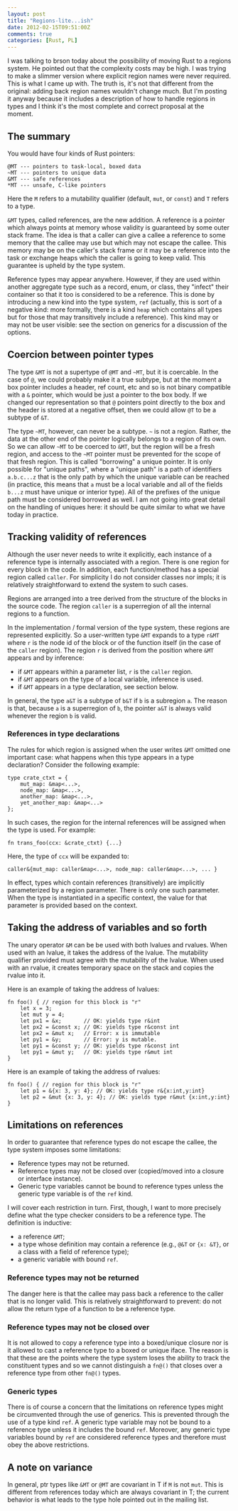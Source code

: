 ```yaml
---
layout: post
title: "Regions-lite...ish"
date: 2012-02-15T09:51:00Z
comments: true
categories: [Rust, PL]
---
```


I was talking to brson today about the possibility of moving Rust to a
regions system.  He pointed out that the complexity costs may be high.
I was trying to make a slimmer version where explicit region names
were never required.  This is what I came up with.  The truth is, it's
not that different from the original: adding back region names wouldn't
change much.  But I'm posting it anyway because it includes a description
of how to handle regions in types and I think it's the most complete and
correct proposal at the moment.

## The summary

You would have four kinds of Rust pointers:

    @MT --- pointers to task-local, boxed data
    ~MT --- pointers to unique data
    &MT --- safe references
    *MT --- unsafe, C-like pointers
    
Here the `M` refers to a mutability qualifier (default, `mut`, or
`const`) and `T` refers to a type.

`&MT` types, called references, are the new addition.  A reference is
a pointer which always points at memory whose validity is guaranteed
by some outer stack frame.  The idea is that a caller can give a
callee a reference to some memory that the callee may use but which
may not escape the callee.  This memory may be on the caller's stack
frame or it may be a reference into the task or exchange heaps which
the caller is going to keep valid.  This guarantee is upheld by the
type system.

Reference types may appear anywhere.  However, if they are used within
another aggregate type such as a record, enum, or class, they "infect"
their container so that it too is considered to be a reference.  This
is done by introducing a new kind into the type system, `ref`
(actually, this is sort of a negative kind: more formally, there is a
kind `heap` which contains all types but for those that may
transitively include a reference).  This kind may or may not be user
visible: see the section on generics for a discussion of the options.

## Coercion between pointer types

The type `&MT` is not a supertype of `@MT` and `~MT`, but it is
coercable.  In the case of `@`, we could probably make it a true
subtype, but at the moment a box pointer includes a header, ref count,
etc and so is not binary compatible with a `&` pointer, which would be
just a pointer to the box body.  If we changed our representation so
that `@` pointers point directly to the box and the header is stored
at a negative offset, then we could allow `@T` to be a subtype of
`&T`.

The type `~MT`, however, can never be a subtype.  `~` is not a region.
Rather, the data at the other end of the pointer logically belongs to
a region of its own.  So we can allow `~MT` to be coerced to `&MT`,
but the region will be a fresh region, and access to the `~MT` pointer
must be prevented for the scope of that fresh region.  This is called
"borrowing" a unique pointer.  It is only possible for "unique paths",
where a "unique path" is a path of identifiers `a.b.c...z` that is the
only path by which the unique variable can be reached (in practice,
this means that `a` must be a local variable and all of the fields
`b...z` must have unique or interior type).  All of the prefixes of
the unique path must be considered borrowed as well.  I am not going
into great detail on the handling of uniques here: it should be quite
similar to what we have today in practice.

## Tracking validity of references

Although the user never needs to write it explicitly, each instance of
a reference type is internally associated with a region.  There is one
region for every block in the code.  In addition, each function/method
has a special region called `caller`.  For simplicity I do not
consider classes nor impls; it is relatively straightforward to extend
the system to such cases.

Regions are arranged into a tree derived from the structure of the
blocks in the source code.  The region `caller` is a superregion of
all the internal regions to a function.

In the implementation / formal version of the type system, these
regions are represented explicitly.  So a user-written type `&MT`
expands to a type `r&MT` where `r` is the node id of the block or of
the function itself (in the case of the `caller` region).  The region `r`
is derived from the position where `&MT` appears and by inference: 

- if `&MT` appears within a parameter list, `r` is the `caller` region.
- if `&MT` appears on the type of a local variable, inference is used.
- if `&MT` appears in a type declaration, see section below.

In general, the type `a&T` is a subtype of `b&T` if `b` is a subregion
`a`.  The reason is that, because `a` is a superregion of `b`, the
pointer `a&T` is always valid whenever the region `b` is valid.

### References in type declarations

The rules for which region is assigned when the user writes `&MT`
omitted one important case: what happens when this type appears in a
type declaration?  Consider the following example:

    type crate_ctxt = {
        mut_map: &map<...>,
        node_map: &map<...>,
        another_map: &map<...>,
        yet_another_map: &map<...>
    };

In such cases, the region for the internal references will be assigned
when the type is used.  For example:

    fn trans_foo(ccx: &crate_ctxt) {...}

Here, the type of `ccx` will be expanded to:

    caller&{mut_map: caller&map<...>, node_map: caller&map<...>, ... }

In effect, types which contain references (transitively) are
implicitly parameterized by a region parameter.  There is only one
such parameter.  When the type is instantiated in a specific context,
the value for that parameter is provided based on the context.

## Taking the address of variables and so forth

The unary operator `&M` can be be used with both lvalues and rvalues.
When used with an lvalue, it takes the address of the lvalue.  The
mutability qualifier provided must agree with the mutability of the
lvalue.  When used with an rvalue, it creates temporary space on the
stack and copies the rvalue into it.

Here is an example of taking the address of lvalues:

    fn foo() { // region for this block is "r"
        let x = 3;
        let mut y = 4;
        let px1 = &x;       // OK: yields type r&int
        let px2 = &const x; // OK: yields type r&const int
        let px2 = &mut x;   // Error: x is immutable
        let py1 = &y;       // Error: y is mutable.
        let py1 = &const y; // OK: yields type r&const int
        let py1 = &mut y;   // OK: yields type r&mut int
    }

Here is an example of taking the address of rvalues:

    fn foo() { // region for this block is "r"
        let p1 = &{x: 3, y: 4}; // OK: yields type r&{x:int,y:int}
        let p2 = &mut {x: 3, y: 4}; // OK: yields type r&mut {x:int,y:int}
    }

## Limitations on references

In order to guarantee that reference types do not escape the callee,
the type system imposes some limitations:

- Reference types may not be returned.  
- Reference types may not be closed over (copied/moved into a closure
  or interface instance).
- Generic type variables cannot be bound to reference types unless
  the generic type variable is of the `ref` kind.  

I will cover each restriction in turn.  First, though, I want to more
precisely define what the type checker considers to be a reference
type.  The definition is inductive:

- a reference `&MT`;
- a type whose definition may contain a reference (e.g., `@&T` or
  `{x: &T}`, or a class with a field of reference type);
- a generic variable with bound `ref`.

### Reference types may not be returned

The danger here is that the callee may pass back a reference to the
caller that is no longer valid.  This is relatively straightforward to
prevent: do not allow the return type of a function to be a reference
type.

### Reference types may not be closed over

It is not allowed to copy a reference type into a boxed/unique closure
nor is it allowed to cast a reference type to a boxed or unique iface.
The reason is that these are the points where the type system loses
the ability to track the constituent types and so we cannot
distinguish a `fn@()` that closes over a reference type from other
`fn@()` types.

### Generic types

There is of course a concern that the limitations on reference types
might be circumvented through the use of generics.  This is prevented
through the use of a type kind `ref`.  A generic type variable may not
be bound to a reference type unless it includes the bound `ref`.
Moreover, any generic type variables bound by `ref` are considered
reference types and therefore must obey the above restrictions.

## A note on variance

In general, ptr types like `&MT` or `@MT` are covariant in T if `M` is
not `mut`.  This is different from references today which are always
covariant in T; the current behavior is what leads to the type hole
pointed out in the mailing list.
